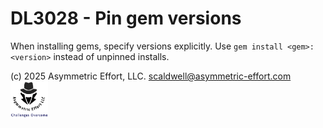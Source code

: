 # DL3028 - Pin gem versions

When installing gems, specify versions explicitly. Use `gem install <gem>:<version>`
instead of unpinned installs.

(c) 2025 Asymmetric Effort, LLC. <scaldwell@asymmetric-effort.com>
[<img src="../img/asymmetric-effort.png" alt="Asymmetric Effort logo" width="60" height="60">](https://asymmetric-effort.com/)

